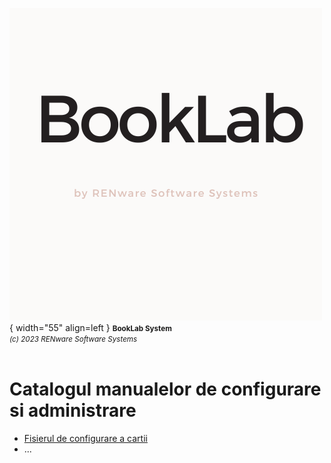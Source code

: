 ![booklab_logo](../pictures/booklab_logo.png){ width="55" align=left }
<small markdown>**BookLab System**<br>
*(c) 2023 RENware Software Systems*
</small><br><br>



# Catalogul manualelor de configurare si administrare


* [Fisierul de configurare a cartii](880.30-TMPL_usage.md)
* ...


